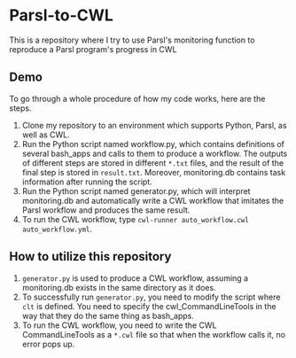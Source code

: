 # Parsl-to-CWL
This is a repository where I try to use Parsl's monitoring function to reproduce a Parsl program's progress in CWL

## Demo
To go through a whole procedure of how my code works, here are the steps.
1. Clone my repository to an environment which supports Python, Parsl, as well as CWL. 
2. Run the Python script named workflow.py, which contains definitions of several bash_apps and calls to them to produce a workflow. The outputs of different steps are stored in different `*.txt` files, and the result of the final step is stored in `result.txt`. Moreover, monitoring.db contains task information after running the script.
3. Run the Python script named generator.py, which will interpret monitoring.db and automatically write a CWL workflow that imitates the Parsl workflow and produces the same result.
4. To run the CWL workflow, type `cwl-runner auto_workflow.cwl auto_workflow.yml`.
## How to utilize this repository
1. `generator.py` is used to produce a CWL workflow, assuming a monitoring.db exists in the same directory as it does. 
2. To successfully run `generator.py`, you need to modify the script where `clt` is defined. You need to specify the cwl_CommandLineTools in the way that they do the same thing as bash_apps.
3. To run the CWL workflow, you need to write the CWL CommandLineTools as a `*.cwl` file so that when the workflow calls it, no error pops up.
